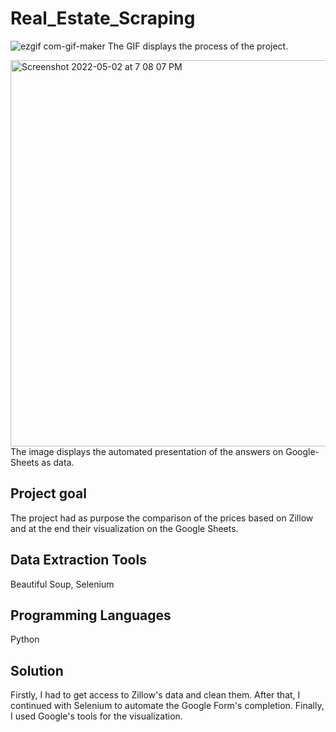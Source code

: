 # Real_Estate_Scraping
![ezgif com-gif-maker](https://user-images.githubusercontent.com/64299794/166269989-7db80ddc-9c35-4e41-b7a5-fd26f579949e.gif)
The GIF displays the process of the project.

<img width="618" alt="Screenshot 2022-05-02 at 7 08 07 PM" src="https://user-images.githubusercontent.com/64299794/166270390-ebfb2b70-c211-4630-b9ce-83e5b92adb86.png">
The image displays the automated presentation of the answers on Google-Sheets as data.


## Project goal
The project had as purpose the comparison of the prices based on Zillow and at the end their visualization on the Google Sheets.

## Data Extraction Tools
Beautiful Soup, Selenium

## Programming Languages
Python

## Solution
Firstly, I had to get access to Zillow's data and clean them. After that, I continued with Selenium to automate the Google Form's completion. Finally, I used Google's tools for the visualization.
